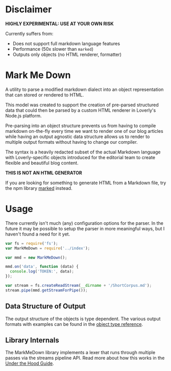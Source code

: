 # Disclaimer

**HIGHLY EXPERIMENTAL: USE AT YOUR OWN RISK**

Currently suffers from:

* Does not support full markdown language features
* Performance (50x slower than `marked`)
* Outputs only objects (no HTML renderer, formatter)


# Mark Me Down

A utility to parse a modified markdown dialect into an object representation 
that can stored or rendered to HTML.

This model was created to support the creation of pre-parsed structured data
that could then be parsed by a custom HTML renderer in Loverly's Node.js platform.
 
Pre-parsing into an object structure prevents us from having to compile markdown
on-the-fly every time we want to render one of our blog articles while having
an output agnostic data structure allows us to render to multiple output formats
without having to change our compiler.

The syntax is a heavily redacted subset of the actual Markdown language with
Loverly-specific objects introduced for the editorial team to create flexible
and beautiful blog content.

**THIS IS NOT AN HTML GENERATOR**  

If you are looking for something to generate HTML from a Markdown file, try
the npm library [marked](https://www.npmjs.com/package/marked) instead.


# Usage

There currently isn't much (any) configuration options for the parser.  In the
future it may be possible to setup the parser in more meaningful ways, but I
haven't found a need for it yet.

```javascript
var fs = require('fs');
var MarkMeDown = require('../index');

var mmd = new MarkMeDown();

mmd.on('data', function (data) {
  console.log('TOKEN:', data);
});

var stream = fs.createReadStream(__dirname + '/ShortCorpus.md');
stream.pipe(mmd.getStreamForPipe());
```


## Data Structure of Output

The output structure of the objects is type dependent.  The various output formats
with examples can be found in the [object type reference](/docs/object-type-reference.md).

## Library Internals

The MarkMeDown library implements a lexer that runs through multiple passes
via the streams pipeline API.  Read more about how this works in the
[Under the Hood Guide](/docs/under-the-hood.md).


